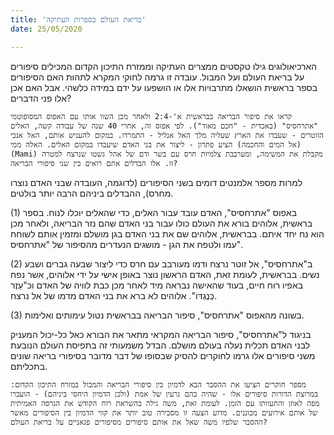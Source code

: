 ```yaml
---
title: 'בריאת העולם בספרות העתיקה'
date: 25/05/2020

---
```


הארכיאולוגים גילו טקסטים ממצרים העתיקה וממזרח התיכון הקדום המכילים סיפורים על בריאת העולם ועל המבול. עובדה זו גרמה לחוקי המקרא לתהות האם הסיפורים בספר בראשית הושאלו מתרבויות אלו או הושפעו על ידם במידה כלשהי. אבל האם אכן אלו פני הדברים?

`קראו את סיפור הבריאה בבראשית א'-2:4 ולאחר מכן השוו אותו עם האפוס המסופוטמי "אתרחסיס" (באכדית - "חכם מאוד"). לפי אפוס זה, אחרי 40 שנה של עבודה קשה, האלים הזוטרים - שעבדו את הארץ שעליה מלך האל אנליל - התמרדו. במקום להעניש אותם, האל אנכי (אל המים והחכמה) הציע פתרון - ליצור את בני האדם שיעבדו במקום האלים. האלה ממי (Mami) מקבלת את המשימה, ומערבבת צלמיות חרס עם בשר ודם של אהל גשטו שנרצח למטרה זו. אלו הבדלים אתם רואים בין שני סיפורי הבריאה?`

למרות מספר אלמנטים דומים בשני הסיפורים (לדוגמה, העובדה שבני האדם נוצרו מחרס), ההבדלים ביניהם הרבה יותר בולטים.

(1) באפוס "אתרחסיס", האדם עובד עבור האלים, כדי שהאלים יוכלו לנוח. בספר בראשית, אלוהים בורא את העולם כולו עבור בני האדם שהם נזר הבריאה, ולאחר מכן הוא נח יחד איתם. בבראשית, אלוהים שם את בני האדם בגן מושלם ומזמין אותם לשוחח עמו ולטפח את הגן - מושגים הנעדרים מהסיפור של "אתרחסיס".

(2) ב"אתרחסיס", אל זוטר נרצח ודמו מעורבב עם חרס כדי ליצור שבעה גברים ושבע נשים. בבראשית, לעומת זאת, האדם הראשון נוצר באופן אישי על ידי אלוהים, אשר נפח באפיו רוח חיים, בעוד שהאישה נבראה מיד לאחר מכן כבת לוויה של האדם וכ"עֵזֶר כְּנֶגְדּוֹ". אלוהים לא ברא את בני האדם מדמו של אל נרצח.

(3) בשונה מהאפוס "אתרחסיס", סיפור הבריאה בבראשית נטול עימותים ואלימות.

בניגוד ל"אתרחסיס", סיפור הבריאה המקראי מתאר את הבורא כאל כל-יכול המעניק לבני האדם תכלית נעלה בעולם מושלם. הבדל משמעותי זה בתפיסת העולם הנובעת משני סיפורים אלו גרמו לחוקרים להסיק שבסופו של דבר מדובר בסיפורי בריאה שונים בתכליתם.

`מספר חוקרים הציעו את ההסבר הבא לדמיון בין סיפורי הבריאה והמבול במזרח התיכון הקדום: במרוצת הדורות סיפורים אלו - שהיה בהם גרעין של אמת (ולכן הדמיון היחסי ביניהם) - הועברו מפה לאוזן והתעוותו עם הזמן. לעומת זאת, משה גילה בהשראת רוח הקודש את הגרסה האמיתית של אותם אירועים מכוננים. מדוע הצעה זו מסבירה טוב יותר את קווי הדמיון בין הסיפורים מאשר ההסבר שלפיו משה שאל את אותם סיפורים מסיפורים פגאניים על בריאת העולם?`
